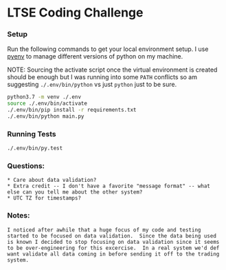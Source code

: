 # LTSE Coding Challenge

### Setup

Run the following commands to get your local environment setup.  I use [pyenv](https://github.com/pyenv/pyenv) to manage different versions of python on my machine.

NOTE: Sourcing the activate script once the virtual environment is created should be enough but I was running into some `PATH` conflicts so am suggesting `./.env/bin/python` vs just `python` just to be sure.

```bash
python3.7 -m venv ./.env
source ./.env/bin/activate
./.env/bin/pip install -r requirements.txt
./.env/bin/python main.py
```

### Running Tests

```bash
./.env/bin/py.test
```

### Questions:
    * Care about data validation?
    * Extra credit -- I don't have a favorite "message format" -- what else can you tell me about the other system?
    * UTC TZ for timestamps?

### Notes:
    I noticed after awhile that a huge focus of my code and testing started to be focused on data validation.  Since the data being used is known I decided to stop focusing on data validation since it seems to be over-engineering for this excercise.  In a real system we'd def want validate all data coming in before sending it off to the trading system.